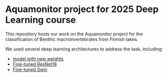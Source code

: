 # Aquamonitor project for 2025 Deep Learning course

This repository hosts our work on the Aquamonitor project for the classification of Benthic macroinvertebrates from Finnish lakes.

We used several deep learning architectures to address the task, including:

- [model with new weights]()
- [Fine-tuned ResNet18](https://github.com/RiboRings/AI_take_over/blob/main/aquaresnet.ipynb)
- [Fine-tuned Swin](https://github.com/RiboRings/AI_take_over/blob/main/aquaswin.ipynb)
